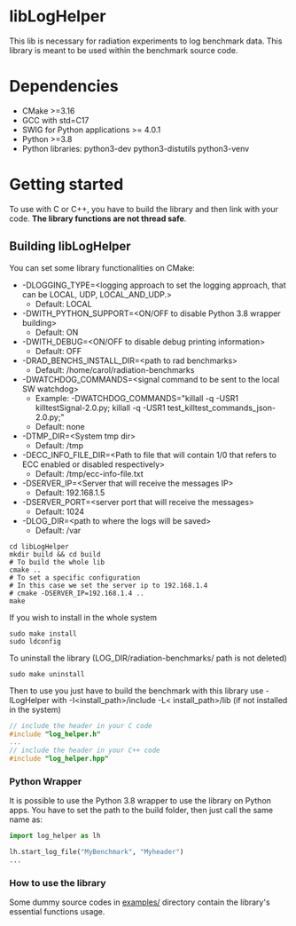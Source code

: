 # libLogHelper

This lib is necessary for radiation experiments to log benchmark data. This library is meant to be used within the
benchmark source code.

# Dependencies

- CMake >=3.16
- GCC with std=C17
- SWIG for Python applications >= 4.0.1
- Python >=3.8
- Python libraries: python3-dev python3-distutils python3-venv

# Getting started

To use with C or C++, you have to build the library and then link with your code. **The library functions are not thread
safe**.

## Building libLogHelper

You can set some library functionalities on CMake:

- -DLOGGING_TYPE=\<logging approach to set the logging approach, that can be LOCAL, UDP, LOCAL_AND_UDP.\>
  - Default: LOCAL
- -DWITH_PYTHON_SUPPORT=\<ON/OFF to disable Python 3.8 wrapper building\>
  - Default: ON
- -DWITH_DEBUG=\<ON/OFF to disable debug printing information\>
  - Default: OFF
- -DRAD_BENCHS_INSTALL_DIR=\<path to rad benchmarks\>
  - Default: /home/carol/radiation-benchmarks
- -DWATCHDOG_COMMANDS=\<signal command to be sent to the local SW watchdog\>
  - Example: -DWATCHDOG_COMMANDS="killall -q -USR1 killtestSignal-2.0.py; killall -q -USR1 test_killtest_commands_json-2.0.py;"
  - Default: none
- -DTMP_DIR=\<System tmp dir\> 
  - Default: /tmp
- -DECC_INFO_FILE_DIR=\<Path to file that will contain 1/0 that refers to ECC 
enabled or disabled respectively\>
  - Default: /tmp/ecc-info-file.txt
- -DSERVER_IP=\<Server that will receive the messages IP\>
  - Default: 192.168.1.5
- -DSERVER_PORT=\<server port that will receive the messages\>
  - Default: 1024
- -DLOG_DIR=\<path to where the logs will be saved\>
  - Default: /var
```shell
cd libLogHelper
mkdir build && cd build
# To build the whole lib
cmake ..
# To set a specific configuration
# In this case we set the server ip to 192.168.1.4
# cmake -DSERVER_IP=192.168.1.4 ..
make
```

If you wish to install in the whole system

```shell
sudo make install
sudo ldconfig
```

To uninstall the library (LOG_DIR/radiation-benchmarks/ path is not deleted)

```shell
sudo make uninstall
```

Then to use you just have to build the benchmark with this library use -lLogHelper with -I<install_path>/include -L<
install_path>/lib
(if not installed in the system)

```C
// include the header in your C code
#include "log_helper.h"
...
// include the header in your C++ code
#include "log_helper.hpp"
```

### Python Wrapper

It is possible to use the Python 3.8 wrapper to use the library on Python apps. You have to set the path to the build
folder, then just call the same name as:

```python
import log_helper as lh

lh.start_log_file("MyBenchmark", "Myheader")
...
```

### How to use the library

Some dummy source codes in [examples/](https://github.com/radhelper/libLogHelper/tree/main/examples) directory contain the library's essential functions usage.
